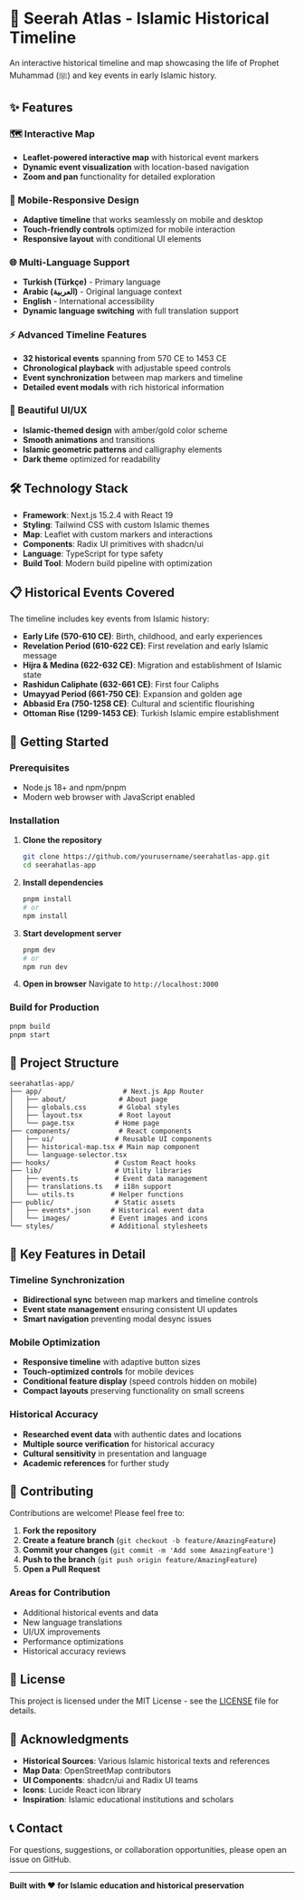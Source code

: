 # 🕌 Seerah Atlas - Islamic Historical Timeline

An interactive historical timeline and map showcasing the life of Prophet Muhammad (ﷺ) and key events in early Islamic history.

## ✨ Features

### 🗺️ Interactive Map
- **Leaflet-powered interactive map** with historical event markers
- **Dynamic event visualization** with location-based navigation
- **Zoom and pan** functionality for detailed exploration

### 📱 Mobile-Responsive Design
- **Adaptive timeline** that works seamlessly on mobile and desktop
- **Touch-friendly controls** optimized for mobile interaction
- **Responsive layout** with conditional UI elements

### 🌐 Multi-Language Support
- **Turkish (Türkçe)** - Primary language
- **Arabic (العربية)** - Original language context
- **English** - International accessibility
- **Dynamic language switching** with full translation support

### ⚡ Advanced Timeline Features
- **32 historical events** spanning from 570 CE to 1453 CE
- **Chronological playback** with adjustable speed controls
- **Event synchronization** between map markers and timeline
- **Detailed event modals** with rich historical information

### 🎨 Beautiful UI/UX
- **Islamic-themed design** with amber/gold color scheme
- **Smooth animations** and transitions
- **Islamic geometric patterns** and calligraphy elements
- **Dark theme** optimized for readability

## 🛠️ Technology Stack

- **Framework**: Next.js 15.2.4 with React 19
- **Styling**: Tailwind CSS with custom Islamic themes
- **Map**: Leaflet with custom markers and interactions
- **Components**: Radix UI primitives with shadcn/ui
- **Language**: TypeScript for type safety
- **Build Tool**: Modern build pipeline with optimization

## 📋 Historical Events Covered

The timeline includes key events from Islamic history:

- **Early Life (570-610 CE)**: Birth, childhood, and early experiences
- **Revelation Period (610-622 CE)**: First revelation and early Islamic message
- **Hijra & Medina (622-632 CE)**: Migration and establishment of Islamic state
- **Rashidun Caliphate (632-661 CE)**: First four Caliphs
- **Umayyad Period (661-750 CE)**: Expansion and golden age
- **Abbasid Era (750-1258 CE)**: Cultural and scientific flourishing
- **Ottoman Rise (1299-1453 CE)**: Turkish Islamic empire establishment

## 🚀 Getting Started

### Prerequisites
- Node.js 18+ and npm/pnpm
- Modern web browser with JavaScript enabled

### Installation

1. **Clone the repository**
   ```bash
   git clone https://github.com/yourusername/seerahatlas-app.git
   cd seerahatlas-app
   ```

2. **Install dependencies**
   ```bash
   pnpm install
   # or
   npm install
   ```

3. **Start development server**
   ```bash
   pnpm dev
   # or
   npm run dev
   ```

4. **Open in browser**
   Navigate to `http://localhost:3000`

### Build for Production

```bash
pnpm build
pnpm start
```

## 📁 Project Structure

```
seerahatlas-app/
├── app/                    # Next.js App Router
│   ├── about/             # About page
│   ├── globals.css        # Global styles
│   ├── layout.tsx         # Root layout
│   └── page.tsx          # Home page
├── components/            # React components
│   ├── ui/               # Reusable UI components
│   ├── historical-map.tsx # Main map component
│   └── language-selector.tsx
├── hooks/                # Custom React hooks
├── lib/                  # Utility libraries
│   ├── events.ts         # Event data management
│   ├── translations.ts   # i18n support
│   └── utils.ts         # Helper functions
├── public/               # Static assets
│   ├── events*.json     # Historical event data
│   └── images/          # Event images and icons
└── styles/              # Additional stylesheets
```

## 🎯 Key Features in Detail

### Timeline Synchronization
- **Bidirectional sync** between map markers and timeline controls
- **Event state management** ensuring consistent UI updates
- **Smart navigation** preventing modal desync issues

### Mobile Optimization
- **Responsive timeline** with adaptive button sizes
- **Touch-optimized controls** for mobile devices
- **Conditional feature display** (speed controls hidden on mobile)
- **Compact layouts** preserving functionality on small screens

### Historical Accuracy
- **Researched event data** with authentic dates and locations
- **Multiple source verification** for historical accuracy
- **Cultural sensitivity** in presentation and language
- **Academic references** for further study

## 🤝 Contributing

Contributions are welcome! Please feel free to:

1. **Fork the repository**
2. **Create a feature branch** (`git checkout -b feature/AmazingFeature`)
3. **Commit your changes** (`git commit -m 'Add some AmazingFeature'`)
4. **Push to the branch** (`git push origin feature/AmazingFeature`)
5. **Open a Pull Request**

### Areas for Contribution
- Additional historical events and data
- New language translations
- UI/UX improvements
- Performance optimizations
- Historical accuracy reviews

## 📄 License

This project is licensed under the MIT License - see the [LICENSE](LICENSE) file for details.

## 🙏 Acknowledgments

- **Historical Sources**: Various Islamic historical texts and references
- **Map Data**: OpenStreetMap contributors
- **UI Components**: shadcn/ui and Radix UI teams
- **Icons**: Lucide React icon library
- **Inspiration**: Islamic educational institutions and scholars

## 📞 Contact

For questions, suggestions, or collaboration opportunities, please open an issue on GitHub.

---

**Built with ❤️ for Islamic education and historical preservation**
